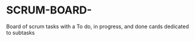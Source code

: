 # SCRUM-BOARD-
Board of scrum tasks with a To do, in progress, and done cards dedicated to subtasks
